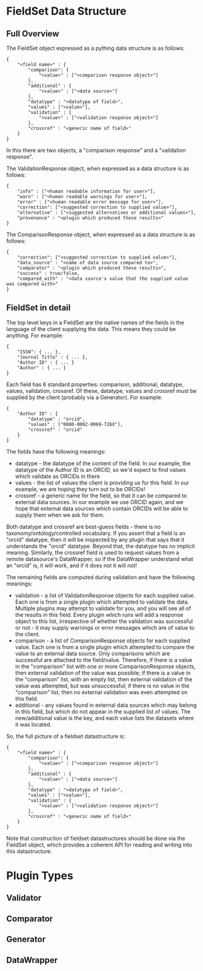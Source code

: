 # FieldSet Data Structure

## Full Overview

The FieldSet object expressed as a pything data structure is as follows:

    {
        "<field name>" : {
            "comparison": {
                "<value>" : ["<comparison response object>"]
            },
            "additional" : {
                "<value>" : ["<data source>"]
            },
            "datatype" : "<datatype of field>",
            "values" : ["<value>"],
            "validation" : {
                "<value>" : ["<validation response object>"]
            },
            "crossref" : "<generic name of field>"
        }
    }

In this there are two objects, a "comparison response" and a "validation response".

The ValidationResponse object, when expressed as a data structure is as follows:

    {
        "info" : ["<human readable information for user>"],
        "warn" : ["<human readable warnings for user>"],
        "error" : ["<human readable error message for user>"],
        "correction": ["<suggested correction to supplied value>"],
        "alternative" : ["<suggested alternatives or additional values>"],
        "provenance" : "<plugin which produced these results>"
    }

The ComparisonResponse object, when expressed as a data structure is as follows:

    {
        "correction": ["<suggested correction to supplied value>"],
        "data_source" : "<name of data source compared to>",
        "comparator" : "<plugin which produced these results>",
        "success" : true/false,
        "compared_with" : "<data source's value that the supplied value was compared with>"
    }

## FieldSet in detail

The top level keys in a FieldSet are the native names of the fields in the language of the client supplying the data.  This means they could be anything.  For example:

    {
        "ISSN": { ... },
        "Journal Title" : { ... },
        "Author ID" : { ... }
        "Author" : { ... }
    }

Each field has 6 standard properties: comparison, additional, datatype, values, validation, crossref.  Of these, datatype, values and crossref must be supplied by the client (probably via a Generator).  For example:

    {
        "Author ID" : {
            "datatype" : "orcid",
            "values" : ["0000-0002-0069-726X"],
            "crossref" : "orcid"
        }
    }

The fields have the following meanings:

* datatype - the datatype of the content of the field.  In our example, the datatype of the Author ID is an ORCID, so we'd expect to find values which validate as ORCIDs in there
* values - the list of values the client is providing us for this field.  In our example, we are hoping they turn out to be ORCIDs!
* crossref - a generic name for the field, so that it can be compared to external data sources.  In our example we use ORCID again, and we hope that external data sources which contain ORCIDs will be able to supply them when we ask for them.

Both datatype and crossref are best-guess fields - there is no taxonomy/ontology/controlled vocabulary.  If you assert that a field is an "orcid" datatype, then it will be inspected by any plugin that says that it understands the "orcid" datatype.  Beyond that, the datatype has no implicit meaning.  Similarly, the crossref field is used to request values from a remote datasource's DataWrapper, so if the DataWrapper understand what an "orcid" is, it will work, and if it does not it will not!

The remaining fields are computed during validation and have the following meanings:

* validation - a list of ValidationResponse objects for each supplied value.  Each one is from a single plugin which attempted to validate the data.  Multiple plugins may attempt to validate for you, and you will see all of the results in this field.  Every plugin which runs will add a response object to this list, irrespective of whether the validation was successful or not - it may supply warnings or error messages which are of value to the client.
* comparison - a list of ComparisonResponse objects for each supplied value.  Each one is from a single plugin which attempted to compare the value to an external data source.  Only comparisons which are successful are attached to the field/value.  Therefore, if there is a value in the "comparison" list with one or more ComparisonResponse objects, then external validation of the value was possible; if there is a value in the "comparison" list, with an empty list, then external validation of the value was attempted, but was unsuccessful; if there is no value in the "comparison" list, then no external validation was even attempted on this field.
* additional - any values found in external data sources which may belong in this field, but which do not appear in the supplied list of values.  The new/additional value is the key, and each value lists the datasets where it was located.

So, the full picture of a fieldset datastructure is:

    {
        "<field name>" : {
            "comparison": {
                "<value>" : ["<comparison response object>"]
            },
            "additional" : {
                "<value>" : ["<data source>"]
            },
            "datatype" : "<datatype of field>",
            "values" : ["<value>"],
            "validation" : {
                "<value>" : ["<validation response object>"]
            },
            "crossref" : "<generic name of field>"
        }
    }

Note that construction of fieldset datastructures should be done via the FieldSet object, which provides a coherent API for reading and writing into this datastructure.

# Plugin Types

## Validator

## Comparator

## Generator

## DataWrapper
